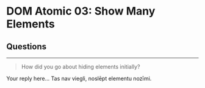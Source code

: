 # DOM Atomic 03: Show Many Elements

## Questions

---

> How did you go about hiding elements initially?

Your reply here... Tas nav viegli, noslēpt elementu nozīmi.